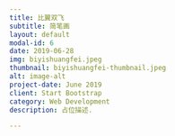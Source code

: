 ```yaml
---
title: 比翼双飞
subtitle: 简笔画
layout: default
modal-id: 6
date: 2019-06-28
img: biyishuangfei.jpeg
thumbnail: biyishuangfei-thumbnail.jpeg
alt: image-alt
project-date: June 2019
client: Start Bootstrap
category: Web Development
description: 占位描述.

---
```


